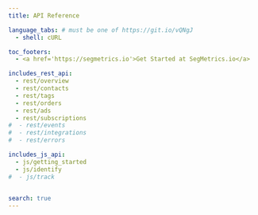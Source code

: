 ```yaml
---
title: API Reference

language_tabs: # must be one of https://git.io/vQNgJ
  - shell: cURL

toc_footers:
  - <a href='https://segmetrics.io'>Get Started at SegMetrics.io</a>

includes_rest_api:
  - rest/overview
  - rest/contacts
  - rest/tags
  - rest/orders
  - rest/ads
  - rest/subscriptions
#  - rest/events
#  - rest/integrations
#  - rest/errors

includes_js_api:
  - js/getting_started
  - js/identify
#  - js/track
  

search: true
---
```

